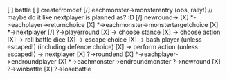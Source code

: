 
[ ] battle
[ ]     createfromdef
[/]     eachmonster->monsterentry (obs, rally!) // maybe do it like nextplayer is planned as? :D
[/]     newround->
[X]         *->eachplayer->returnchoice
[X]         *->eachmonster->monstertargetchoice
[X]         *->nextplayer
[/]             ?->playerround
[X]                 -> choose stance
[X]                 -> choose action
[X]                 -> roll battle dice
[X]                 -> escape choice
[X]                 -> bash player (unless escaped!) (including defence choice)
[X]                 -> perform action (unless escaped!)
                    -> nextplayer
[X]             ?->roundend
[X]                 *->eachplayer->endroundplayer
[X]                 *->eachmonster->endroundmonster
                    ?->newround
[X]                 ?->winbattle
[X]                 ?->losebattle
